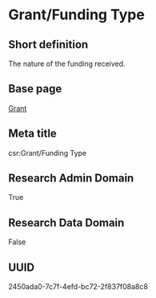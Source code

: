 # Grant/Funding Type
## Short definition
The nature of the funding received.
## Base page
[Grant](../../Objects/Grant.md)
## Meta title
csr:Grant/Funding Type
## Research Admin Domain
True
## Research Data Domain
False
## UUID
2450ada0-7c7f-4efd-bc72-2f837f08a8c8
